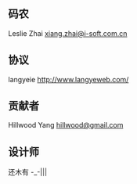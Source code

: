 ## 码农

Leslie Zhai <xiang.zhai@i-soft.com.cn>


## 协议

langyeie http://www.langyeweb.com/


## 贡献者

Hillwood Yang <hillwood@gmail.com>


## 设计师

还木有 -_-|||
